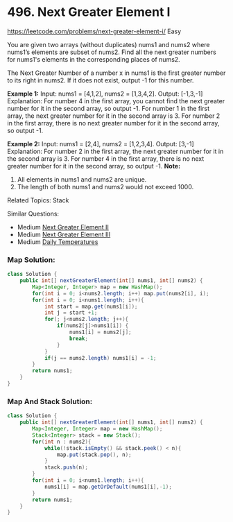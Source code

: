 # 496. Next Greater Element I
<https://leetcode.com/problems/next-greater-element-i/>
Easy

You are given two arrays (without duplicates) nums1 and nums2 where nums1’s elements are subset of nums2. Find all the next greater numbers for nums1's elements in the corresponding places of nums2.

The Next Greater Number of a number x in nums1 is the first greater number to its right in nums2. If it does not exist, output -1 for this number.

**Example 1:**
    Input: nums1 = [4,1,2], nums2 = [1,3,4,2].
    Output: [-1,3,-1]
    Explanation:
        For number 4 in the first array, you cannot find the next greater number for it in the second array, so output -1.
        For number 1 in the first array, the next greater number for it in the second array is 3.
        For number 2 in the first array, there is no next greater number for it in the second array, so output -1.

**Example 2:**
    Input: nums1 = [2,4], nums2 = [1,2,3,4].
    Output: [3,-1]
    Explanation:
        For number 2 in the first array, the next greater number for it in the second array is 3.
        For number 4 in the first array, there is no next greater number for it in the second array, so output -1.
**Note:**
1. All elements in nums1 and nums2 are unique.
2. The length of both nums1 and nums2 would not exceed 1000.


Related Topics: Stack

Similar Questions: 
* Medium [Next Greater Element II](https://leetcode.com/problems/next-greater-element-ii/)
* Medium [Next Greater Element III](https://leetcode.com/problems/next-greater-element-iii/)
* Medium [Daily Temperatures](https://leetcode.com/problems/daily-temperatures/)

### Map Solution:

```java
class Solution {
    public int[] nextGreaterElement(int[] nums1, int[] nums2) {
        Map<Integer, Integer> map = new HashMap();
        for(int i = 0; i<nums2.length; i++) map.put(nums2[i], i);
        for(int i = 0; i<nums1.length; i++){
            int start = map.get(nums1[i]);
            int j = start +1;
            for(; j<nums2.length; j++){
                if(nums2[j]>nums1[i]) {
                    nums1[i] = nums2[j];
                    break;
                }
            }
            if(j == nums2.length) nums1[i] = -1;
        }
        return nums1;
    }
}
```


### Map And Stack Solution:


```java
class Solution {
    public int[] nextGreaterElement(int[] nums1, int[] nums2) {
        Map<Integer, Integer> map = new HashMap();
        Stack<Integer> stack = new Stack();
        for(int n : nums2){
            while(!stack.isEmpty() && stack.peek() < n){
                map.put(stack.pop(), n);
            }
            stack.push(n);
        }
        for(int i = 0; i<nums1.length; i++){
            nums1[i] = map.getOrDefault(nums1[i],-1);
        }
        return nums1;
    }
}
```